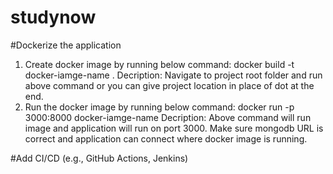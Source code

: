 # studynow

#Dockerize the application
1. Create docker image by running below command:
docker build -t docker-iamge-name .
Decription: Navigate to project root folder and run above command or you can give project location in place of dot at the end.
2. Run the docker image by running below command:
docker run -p 3000:8000 docker-iamge-name
Decription: Above command will run image and application will run on port 3000. Make sure mongodb URL is correct and application can connect where docker image is running.

#Add CI/CD (e.g., GitHub Actions, Jenkins)
